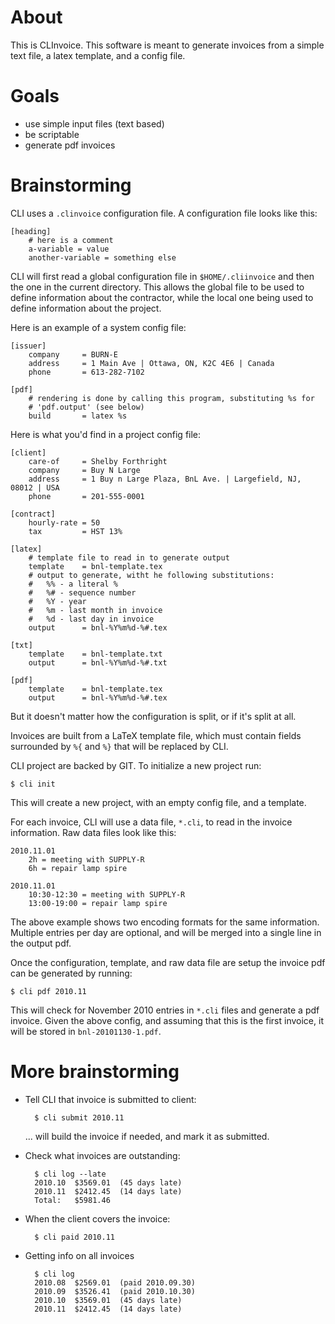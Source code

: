 # About

This is CLInvoice.  This software is meant to generate invoices from a simple
text file, a latex template, and a config file.

# Goals

 - use simple input files (text based)
 - be scriptable
 - generate pdf invoices

# Brainstorming

CLI uses a `.clinvoice` configuration file.  A configuration file looks like
this:

    [heading]
        # here is a comment
        a-variable = value
        another-variable = something else

CLI will first read a global configuration file in `$HOME/.cliinvoice` and
then the one in the current directory.  This allows the global file to be used
to define information about the contractor, while the local one being used to
define information about the project.

Here is an example of a system config file:

    [issuer]
        company     = BURN-E
        address     = 1 Main Ave | Ottawa, ON, K2C 4E6 | Canada
        phone       = 613-282-7102

    [pdf]
        # rendering is done by calling this program, substituting %s for
        # 'pdf.output' (see below)
        build       = latex %s

Here is what you'd find in a project config file:

    [client]
        care-of     = Shelby Forthright
        company     = Buy N Large
        address     = 1 Buy n Large Plaza, BnL Ave. | Largefield, NJ, 08012 | USA
        phone       = 201-555-0001

    [contract]
        hourly-rate = 50
        tax         = HST 13%

    [latex]
        # template file to read in to generate output
        template    = bnl-template.tex
        # output to generate, witht he following substitutions:
        #   %% - a literal %
        #   %# - sequence number
        #   %Y - year
        #   %m - last month in invoice
        #   %d - last day in invoice
        output      = bnl-%Y%m%d-%#.tex

    [txt]
        template    = bnl-template.txt
        output      = bnl-%Y%m%d-%#.txt

    [pdf]
        template    = bnl-template.tex
        output      = bnl-%Y%m%d-%#.tex

But it doesn't matter how the configuration is split, or if it's split at all.

Invoices are built from a LaTeX template file, which must contain fields
surrounded by `%{` and `%}` that will be replaced by CLI.

CLI project are backed by GIT.  To initialize a new project run:

    $ cli init

This will create a new project, with an empty config file, and a template.

For each invoice, CLI will use a data file, `*.cli`, to read in the invoice
information.  Raw data files look like this:

    2010.11.01
        2h = meeting with SUPPLY-R
        6h = repair lamp spire

    2010.11.01
        10:30-12:30 = meeting with SUPPLY-R
        13:00-19:00 = repair lamp spire

The above example shows two encoding formats for the same information.
Multiple entries per day are optional, and will be merged into a single line
in the output pdf.

Once the configuration, template, and raw data file are setup the invoice pdf
can be generated by running:

    $ cli pdf 2010.11

This will check for November 2010 entries in `*.cli` files and generate a pdf
invoice.  Given the above config, and assuming that this is the first invoice,
it will be stored in `bnl-20101130-1.pdf`.

# More brainstorming

- Tell CLI that invoice is submitted to client:

        $ cli submit 2010.11

  ... will build the invoice if needed, and mark it as submitted.

- Check what invoices are outstanding:

        $ cli log --late
        2010.10  $3569.01  (45 days late)
        2010.11  $2412.45  (14 days late)
        Total:   $5981.46

- When the client covers the invoice:

        $ cli paid 2010.11

- Getting info on all invoices

        $ cli log
        2010.08  $2569.01  (paid 2010.09.30)
        2010.09  $3526.41  (paid 2010.10.30)
        2010.10  $3569.01  (45 days late)
        2010.11  $2412.45  (14 days late)


<!-- vim: set tw=78 et sw=2 -->
